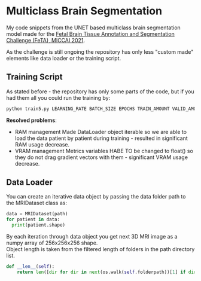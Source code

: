 # Multiclass Brain Segmentation
My code snippets from the UNET based multiclass brain segmentation model made for the <a href="https://feta-2021.grand-challenge.org/">Fetal Brain Tissue Annotation and Segmentation Challenge (FeTA), MICCAI 2021</a>.

As the challenge is still ongoing the repository has only less "custom made" elements like data loader or the training script.

## Training Script
As stated before - the repository has only some parts of the code, but if you had them all you could run the training by:
```python
python train5.py LEARNING_RATE BATCH_SIZE EPOCHS TRAIN_AMOUNT VALID_AMOUNT SAVE_MODEL_NAME DATA_PATH
```
**Resolved problems**:
- RAM management
Made DataLoader object iterable so we are able to load the data patient by patient during training - resulted in significant RAM usage decrease.
- VRAM management
Metrics variables HABE TO be changed to float() so they do not drag gradient vectors with them - significant VRAM usage decrease.

## Data Loader
You can create an iterative data object by passing the data folder path to the MRIDataset class as:
```python
data = MRIDataset(path)
for patient in data:
  print(patient.shape)
```
By each iteration through data object you get next 3D MRI image as a numpy array of 256x256x256 shape.  
Object length is taken from the filtered length of folders in the path directory list.  
```python
def __len__(self):
    return len([dir for dir in next(os.walk(self.folderpath))[1] if dir.startswith('sub')])
```

